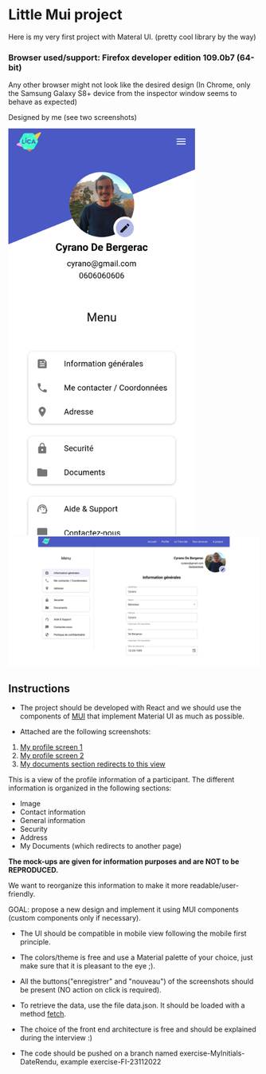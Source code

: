 # Little Mui project

Here is my very first project with Materal UI. (pretty cool library by the way)

### Browser used/support: Firefox developer edition 109.0b7 (64-bit)

Any other browser might not look like the desired design
(In Chrome, only the Samsung Galaxy S8+ device from the inspector window seems to behave as expected)

Designed by me (see two screenshots)

<img src="lica-test-mobile.png" alt="mobile screenshot" width="375"/>
<img src="lica-test-desktop.png" alt="desktop screenshot" />

## Instructions

- The project should be developed with React and we should use the components of [MUI](https://mui.com) that implement Material UI as much as possible.

- Attached are the following screenshots:

1. [My profile screen 1](https://gitlab.com/LicaTech/test-dev/-/blob/main/Screen_Shot_2022-11-23_at_4.31.09_PM.png)
1. [My profile screen 2](https://gitlab.com/LicaTech/test-dev/-/blob/main/Screen_Shot_2022-11-23_at_4.31.16_PM.png)
1. [My documents section redirects to this view](https://gitlab.com/LicaTech/test-dev/-/blob/main/Screen_Shot_2022-11-23_at_4.39.30_PM.png)

This is a view of the profile information of a participant. The different information is organized in the following sections:

- Image
- Contact information
- General information
- Security
- Address
- My Documents (which redirects to another page)

**The mock-ups are given for information purposes and are NOT to be REPRODUCED.**

We want to reorganize this information to make it more readable/user-friendly.

GOAL: propose a new design and implement it using MUI components (custom components only if necessary).

- The UI should be compatible in mobile view following the mobile first principle.

- The colors/theme is free and use a Material palette of your choice, just make sure that it is pleasant to the eye ;).

- All the buttons("enregistrer" and "nouveau") of the screenshots should be present (NO action on click is required).

- To retrieve the data, use the file data.json. It should be loaded with a method [fetch](https://developer.mozilla.org/en-US/docs/Web/API/Fetch_API).

- The choice of the front end architecture is free and should be explained during the interview :)

- The code should be pushed on a branch named exercise-MyInitials-DateRendu, example exercise-FI-23112022
